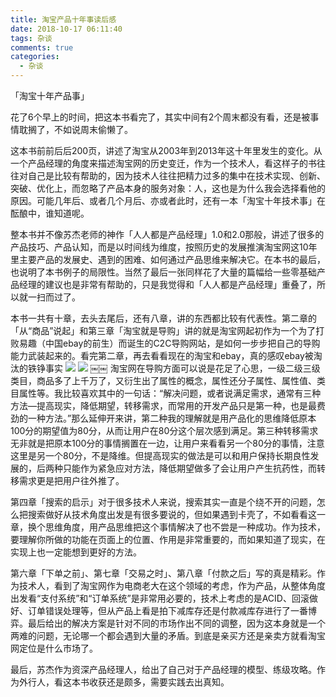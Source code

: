 ```yaml
---
title: 淘宝产品十年事读后感
date: 2018-10-17 06:11:40
tags: 杂谈
comments: true
categories:
  - 杂谈
---
```


「淘宝十年产品事」

花了6个早上的时间，把这本书看完了，其实中间有2个周末都没有看，还是被事情耽搁了，不如说周末偷懒了。

这本书前前后后200页，讲述了淘宝从2003年到2013年这十年里发生的变化。从一个产品经理的角度来描述淘宝网的历史变迁，作为一个技术人，看这样子的书往往对自己是比较有帮助的，因为技术人往往把精力过多的集中在技术实现、创新、突破、优化上，而忽略了产品本身的服务对象：人，这也是为什么我会选择看他的原因。可能几年后、或者几个月后、亦或者此时，还有一本「淘宝十年技术事」在酝酿中，谁知道呢。

整本书并不像苏杰老师的神作「人人都是产品经理」1.0和2.0那般，讲述了很多的产品技巧、产品认知，而是以时间线为维度，按照历史的发展推演淘宝网这10年里主要产品的发展史、遇到的困难、如何通过产品思维来解决它。在本书的最后，也说明了本书例子的局限性。当然了最后一张同样花了大量的篇幅给一些零基础产品经理的建议也是非常有帮助的，只是我觉得和「人人都是产品经理」重叠了，所以就一扫而过了。

<!--more-->

本书一共有十章，去头去尾后，还有八章，讲的东西都比较有代表性。第二章的「从“商品”说起」和第三章「淘宝就是导购」讲的就是淘宝网起初作为一个为了打败易趣（中国ebay的前生）而诞生的C2C导购网站，是如何一步步把自己的导购能力武装起来的。看完第二章，再去看看现在的淘宝和ebay，真的感叹ebay被淘汰的铁铮事实
![](https://ws3.sinaimg.cn/large/006tNbRwgy1fwat2r94zoj31kw0tw4ev.jpg)
![](https://ws4.sinaimg.cn/large/006tNbRwgy1fwat2y6672j31kw15r4ff.jpg)
￼￼
淘宝网在导购方面可以说是花足了心思，一级二级三级类目，商品多了上千万了，又衍生出了属性的概念，属性还分子属性、属性值、类目属性等。我比较喜欢其中的一句话：“解决问题，或者说满足需求，通常有三种方法—提高现实，降低期望，转移需求，而常用的开发产品只是第一种，也是最费劲的一种方法。”那么延伸开来讲，第二种我的理解就是用产品化的思维降低原本100分的期望值为80分，从而让用户在80分这个层次感到满足。第三种转移需求无非就是把原本100分的事情搁置在一边，让用户来看看另一个80分的事情，注意这里是另一个80分，不是降维。但提高现实的做法是可以和用户保持长期良性发展的，后两种只能作为紧急应对方法，降低期望做多了会让用户产生抗药性，而转移需求更是把用户往外推了。

第四章「搜索的启示」对于很多技术人来说，搜索其实一直是个绕不开的问题，怎么把搜索做好从技术角度出发是有很多要说的，但如果遇到卡壳了，不如看看这一章，换个思维角度，用产品思维把这个事情解决了也不尝是一种成功。作为技术，要理解你所做的功能在页面上的位置、作用是非常重要的，而如果知道了现实，在实现上也一定能想到更好的方法。

第六章「下单之前」、第七章「交易之时」、第八章「付款之后」写的真是精彩。作为技术人，看到了淘宝网作为电商老大在这个领域的考虑，作为产品，从整体角度出发看“支付系统”和“订单系统”是非常用必要的，技术上考虑的是ACID、回滚做好、订单错误处理等，但从产品上看是拍下减库存还是付款减库存进行了一番博弈。最后给出的解决方案是针对不同的市场作出不同的调整，因为这本身就是一个两难的问题，无论哪一个都会遇到大量的矛盾。到底是亲买方还是亲卖方就看淘宝网定位是什么市场了。

最后，苏杰作为资深产品经理人，给出了自己对于产品经理的模型、练级攻略。作为外行人，看这本书收获还是颇多，需要实践去出真知。